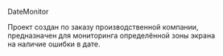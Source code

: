 DateMonitor

Проект создан по заказу производственной компании,  
предназначен для мониторинга определённой зоны экрана  
на наличие ошибки в дате. 


